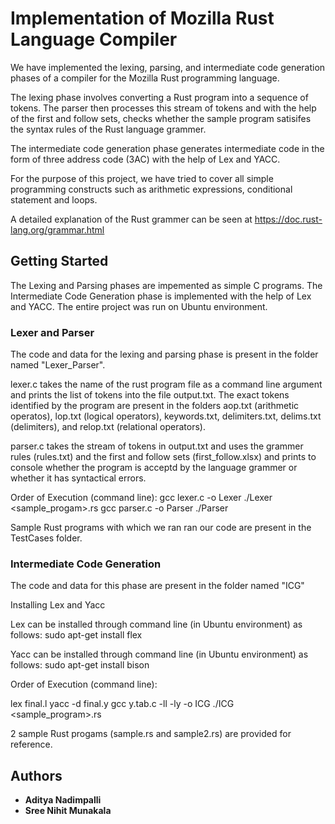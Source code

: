# Implementation of Mozilla Rust Language Compiler

We have implemented the lexing, parsing, and intermediate code generation phases of a compiler for the Mozilla Rust programming language. 

The lexing phase involves converting a Rust program into a sequence of tokens. The parser then processes this stream of tokens and with the help of the first and follow sets, checks whether the sample program satisifes the syntax rules of the Rust language grammer.

The intermediate code generation phase generates intermediate code in the form of three address code (3AC) with the help of Lex and YACC.

For the purpose of this project, we have tried to cover all simple programming constructs such as arithmetic expressions, conditional statement and loops.

A detailed explanation of the Rust grammer can be seen at https://doc.rust-lang.org/grammar.html

## Getting Started

The Lexing and Parsing phases are impemented as simple C programs. The Intermediate Code Generation phase is implemented with the help of Lex and YACC. The entire project was run on Ubuntu environment.

### Lexer and Parser

The code and data for the lexing and parsing phase is present in the folder named "Lexer_Parser". 

lexer.c takes the name of the rust program file as a command line argument and prints the list of tokens into the file output.txt. The exact tokens identified by the program are present in the folders aop.txt (arithmetic operatos), lop.txt (logical operators), keywords.txt, delimiters.txt, delims.txt (delimiters), and relop.txt (relational operators).

parser.c takes the stream of tokens in output.txt and uses the grammer rules (rules.txt) and the first and follow sets (first_follow.xlsx) and prints to console whether the program is acceptd by the language grammer or whether it has syntactical errors.

Order of Execution (command line):
gcc lexer.c -o Lexer
./Lexer <sample_progam>.rs
gcc parser.c -o Parser
./Parser

Sample Rust programs with which we ran ran our code are present in the TestCases folder.  

### Intermediate Code Generation

The code and data for this phase are present in the folder named "ICG"

Installing Lex and Yacc

Lex can be installed through command line (in Ubuntu environment) as follows:
sudo apt-get install flex

Yacc can be installed through command line (in Ubuntu environment) as follows:
sudo apt-get install bison

Order of Execution (command line):

lex final.l
yacc -d final.y
gcc y.tab.c -ll -ly -o ICG
./ICG <sample_program>.rs

2 sample Rust progams (sample.rs and sample2.rs) are provided for reference.

## Authors

* **Aditya Nadimpalli** 
* **Sree Nihit Munakala** 
